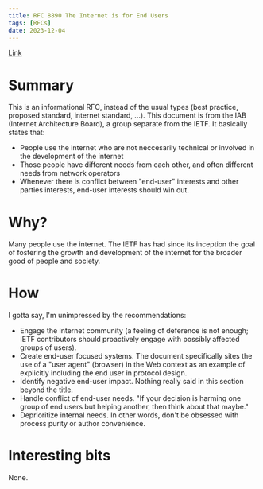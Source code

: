 ```yaml
---
title: RFC 8890 The Internet is for End Users
tags: [RFCs]
date: 2023-12-04
---
```


[Link](https://datatracker.ietf.org/doc/html/rfc8890)

# Summary

This is an informational RFC, instead of the usual types (best practice, proposed standard, internet standard, ...). This document is from the IAB (Internet Architecture Board), a group separate from the IETF. It basically states that:

- People use the internet who are not neccesarily technical or involved in the development of the internet
- Those people have different needs from each other, and often different needs from network operators
- Whenever there is conflict between "end-user" interests and other parties interests, end-user interests should win out.

# Why?

Many people use the internet. The IETF has had since its inception the goal of fostering the growth and development of the internet for the broader good of people and society.

# How

I gotta say, I'm unimpressed by the recommendations:

- Engage the internet community (a feeling of deference is not enough; IETF contributors should proactively engage with possibly affected groups of users).
- Create end-user focused systems. The document specifically sites the use of a "user agent" (browser) in the Web context as an example of explicitly including the end user in protocol design.
- Identify negative end-user impact. Nothing really said in this section beyond the title.
- Handle conflict of end-user needs. "If your decision is harming one group of end users but helping another, then think about that maybe."
- Deprioritize internal needs. In other words, don't be obsessed with process purity or author convenience.

# Interesting bits

None.